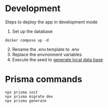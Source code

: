 # Development
Steps to deploy the app in development mode

1. Set up the database
```
docker compose up -d

```

2. Rename the .env.template to .env
3. Replace the environment variables
4. Execute the seed to [generate local data base](localhost:3000/api/seed)

# Prisma commands

```
npx prisma init
npx prisma migrate dev
npx prisma generate

```